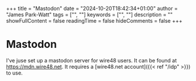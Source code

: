 +++
title = "Mastodon"
date = "2024-10-20T18:42:34+01:00"
author = "James Park-Watt"
tags = ["", ""]
keywords = ["", ""]
description = ""
showFullContent = false
readingTime = false
hideComments = false
+++

# Mastodon

I've juse set up a mastodon server for wire48 users. It can be found
at https://mdn.wire48.net. It requires a
[wire48.net account]({{< ref "/idp" >}}) to use.
